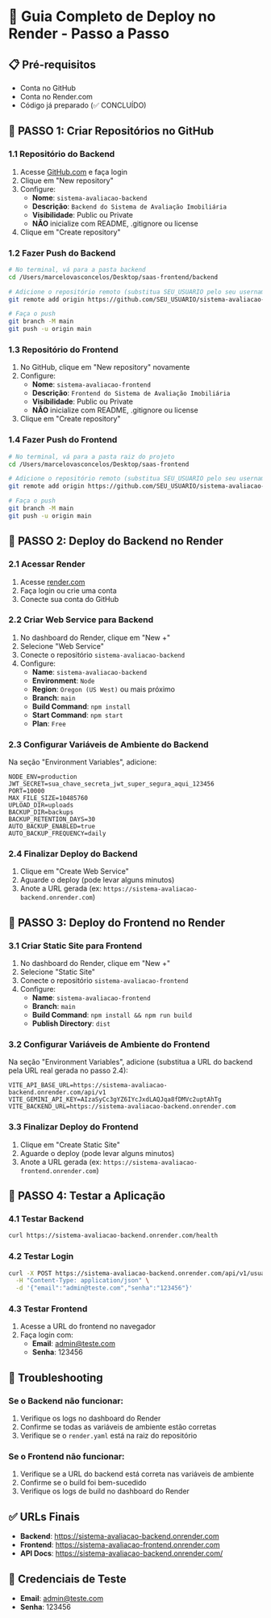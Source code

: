 # 🚀 Guia Completo de Deploy no Render - Passo a Passo

## 📋 Pré-requisitos
- Conta no GitHub
- Conta no Render.com
- Código já preparado (✅ CONCLUÍDO)

## 🎯 PASSO 1: Criar Repositórios no GitHub

### 1.1 Repositório do Backend
1. Acesse [GitHub.com](https://github.com) e faça login
2. Clique em "New repository"
3. Configure:
   - **Nome**: `sistema-avaliacao-backend`
   - **Descrição**: `Backend do Sistema de Avaliação Imobiliária`
   - **Visibilidade**: Public ou Private
   - **NÃO** inicialize com README, .gitignore ou license
4. Clique em "Create repository"

### 1.2 Fazer Push do Backend
```bash
# No terminal, vá para a pasta backend
cd /Users/marcelovasconcelos/Desktop/saas-frontend/backend

# Adicione o repositório remoto (substitua SEU_USUARIO pelo seu username do GitHub)
git remote add origin https://github.com/SEU_USUARIO/sistema-avaliacao-backend.git

# Faça o push
git branch -M main
git push -u origin main
```

### 1.3 Repositório do Frontend
1. No GitHub, clique em "New repository" novamente
2. Configure:
   - **Nome**: `sistema-avaliacao-frontend`
   - **Descrição**: `Frontend do Sistema de Avaliação Imobiliária`
   - **Visibilidade**: Public ou Private
   - **NÃO** inicialize com README, .gitignore ou license
3. Clique em "Create repository"

### 1.4 Fazer Push do Frontend
```bash
# No terminal, vá para a pasta raiz do projeto
cd /Users/marcelovasconcelos/Desktop/saas-frontend

# Adicione o repositório remoto (substitua SEU_USUARIO pelo seu username do GitHub)
git remote add origin https://github.com/SEU_USUARIO/sistema-avaliacao-frontend.git

# Faça o push
git branch -M main
git push -u origin main
```

## 🎯 PASSO 2: Deploy do Backend no Render

### 2.1 Acessar Render
1. Acesse [render.com](https://render.com)
2. Faça login ou crie uma conta
3. Conecte sua conta do GitHub

### 2.2 Criar Web Service para Backend
1. No dashboard do Render, clique em "New +"
2. Selecione "Web Service"
3. Conecte o repositório `sistema-avaliacao-backend`
4. Configure:
   - **Name**: `sistema-avaliacao-backend`
   - **Environment**: `Node`
   - **Region**: `Oregon (US West)` ou mais próximo
   - **Branch**: `main`
   - **Build Command**: `npm install`
   - **Start Command**: `npm start`
   - **Plan**: `Free`

### 2.3 Configurar Variáveis de Ambiente do Backend
Na seção "Environment Variables", adicione:
```
NODE_ENV=production
JWT_SECRET=sua_chave_secreta_jwt_super_segura_aqui_123456
PORT=10000
MAX_FILE_SIZE=10485760
UPLOAD_DIR=uploads
BACKUP_DIR=backups
BACKUP_RETENTION_DAYS=30
AUTO_BACKUP_ENABLED=true
AUTO_BACKUP_FREQUENCY=daily
```

### 2.4 Finalizar Deploy do Backend
1. Clique em "Create Web Service"
2. Aguarde o deploy (pode levar alguns minutos)
3. Anote a URL gerada (ex: `https://sistema-avaliacao-backend.onrender.com`)

## 🎯 PASSO 3: Deploy do Frontend no Render

### 3.1 Criar Static Site para Frontend
1. No dashboard do Render, clique em "New +"
2. Selecione "Static Site"
3. Conecte o repositório `sistema-avaliacao-frontend`
4. Configure:
   - **Name**: `sistema-avaliacao-frontend`
   - **Branch**: `main`
   - **Build Command**: `npm install && npm run build`
   - **Publish Directory**: `dist`

### 3.2 Configurar Variáveis de Ambiente do Frontend
Na seção "Environment Variables", adicione (substitua a URL do backend pela URL real gerada no passo 2.4):
```
VITE_API_BASE_URL=https://sistema-avaliacao-backend.onrender.com/api/v1
VITE_GEMINI_API_KEY=AIzaSyCc3gYZ6IYcJxdLAQJqa8fDMVc2uptAhTg
VITE_BACKEND_URL=https://sistema-avaliacao-backend.onrender.com
```

### 3.3 Finalizar Deploy do Frontend
1. Clique em "Create Static Site"
2. Aguarde o deploy (pode levar alguns minutos)
3. Anote a URL gerada (ex: `https://sistema-avaliacao-frontend.onrender.com`)

## 🎯 PASSO 4: Testar a Aplicação

### 4.1 Testar Backend
```bash
curl https://sistema-avaliacao-backend.onrender.com/health
```

### 4.2 Testar Login
```bash
curl -X POST https://sistema-avaliacao-backend.onrender.com/api/v1/usuarios/login \
  -H "Content-Type: application/json" \
  -d '{"email":"admin@teste.com","senha":"123456"}'
```

### 4.3 Testar Frontend
1. Acesse a URL do frontend no navegador
2. Faça login com:
   - **Email**: admin@teste.com
   - **Senha**: 123456

## 🔧 Troubleshooting

### Se o Backend não funcionar:
1. Verifique os logs no dashboard do Render
2. Confirme se todas as variáveis de ambiente estão corretas
3. Verifique se o `render.yaml` está na raiz do repositório

### Se o Frontend não funcionar:
1. Verifique se a URL do backend está correta nas variáveis de ambiente
2. Confirme se o build foi bem-sucedido
3. Verifique os logs de build no dashboard do Render

## ✅ URLs Finais
- **Backend**: https://sistema-avaliacao-backend.onrender.com
- **Frontend**: https://sistema-avaliacao-frontend.onrender.com
- **API Docs**: https://sistema-avaliacao-backend.onrender.com/

## 🔑 Credenciais de Teste
- **Email**: admin@teste.com
- **Senha**: 123456